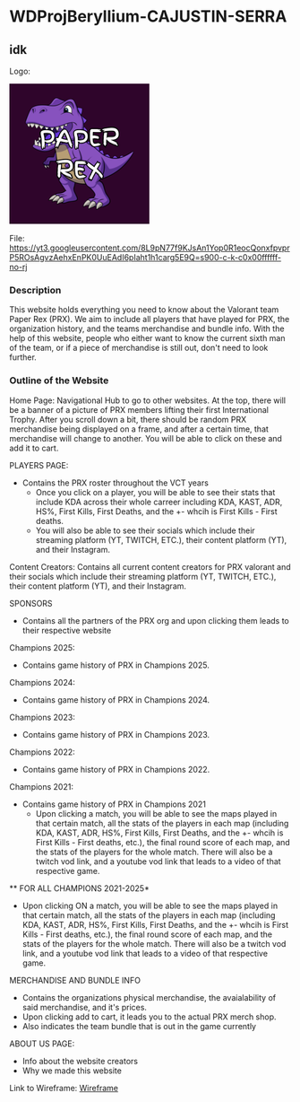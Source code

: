 # WDProjBeryllium-CAJUSTIN-SERRA
## idk
Logo:

<img width="250" height="250" alt="image" src="https://github.com/BenedictSerra/WDProjBeryllium-CAJUSTIN-SERRA/blob/patch-1/CAJUSTINSERRA.LOGO.png" />

File: [https://yt3.googleusercontent.com/8L9pN77f9KJsAn1Yop0R1eocQonxfpvprP5ROsAgvzAehxEnPK0UuEAdI6pIaht1h1carg5E9Q=s900-c-k-c0x00ffffff-no-rj
](https://github.com/BenedictSerra/WDProjBeryllium-CAJUSTIN-SERRA/blob/patch-1/CAJUSTINSERRA.LOGO.png)
### Description
This website holds everything you need to know about the Valorant team Paper Rex (PRX).  We aim to include all players that have played for PRX, the organization history, and the teams merchandise and bundle info. With the help of this website, people who either want to know the current sixth man of the team, or if a piece of merchandise is still out, don't need to look further.

### Outline of the Website
Home Page:
Navigational Hub to go to other websites. At the top, there will be a banner of a picture of PRX members lifting their first International Trophy. After you scroll down a bit, there should be random PRX merchandise being displayed on a frame, and after a certain time, that merchandise will change to another. You will be able to click on these and add it to cart. 

PLAYERS PAGE: 
* Contains the PRX roster throughout the VCT years
  - Once you click on a player, you will be able to see their stats that include KDA across their whole carreer including KDA, KAST, ADR, HS%, First Kills, First Deaths, and the +- whcih is First Kills - First     deaths.
  - You will also be able to see their socials which include their streaming platform (YT, TWITCH, ETC.), their content platform (YT), and their Instagram.

Content Creators:
Contains all current content creators for PRX valorant and their socials which include their streaming platform (YT, TWITCH, ETC.), their content platform (YT), and their Instagram.

SPONSORS
* Contains all the partners of the PRX org and upon clicking them leads to their respective website

Champions 2025:
* Contains game history of PRX in Champions 2025.

Champions 2024:
* Contains game history of PRX in Champions 2024.

Champions 2023:
* Contains game history of PRX in Champions 2023.

Champions 2022:
* Contains game history of PRX in Champions 2022.

Champions 2021:
* Contains game history of PRX in Champions 2021
  - Upon clicking a match, you will be able to see the maps played in that certain match, all the stats of the players in each map (including KDA, KAST, ADR, HS%, First Kills, First Deaths, and the +- whcih is First Kills - First deaths, etc.), the final round score of each map, and the stats of the players for the whole match. There will also be a twitch vod link, and a youtube vod link that leads to a video of that  respective game.
 
** FOR ALL CHAMPIONS 2021-2025*
- Upon clicking ON a match, you will be able to see the maps played in that certain match, all the stats of the players in each map (including KDA, KAST, ADR, HS%, First Kills, First Deaths, and the +- whcih is First Kills - First deaths, etc.), the final round score of each map, and the stats of the players for the whole match. There will also be a twitch vod link, and a youtube vod link that leads to a video of that  respective game.

MERCHANDISE AND BUNDLE INFO
* Contains the organizations physical merchandise, the avaialability of said merchandise, and it's prices.
* Upon clicking add to cart, it leads you to the actual PRX merch shop.
* Also indicates the team bundle that is out in the game currently


ABOUT US PAGE:
* Info about the website creators
* Why we made this website


Link to Wireframe: [Wireframe](CAJUSTIN&SERRA_WIREFRAME.pdf)



  
